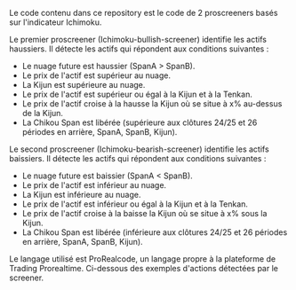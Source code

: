 Le code contenu dans ce repository est le code de 2 proscreeners basés sur l'indicateur Ichimoku.


Le premier proscreener (Ichimoku-bullish-screener) identifie les actifs haussiers.
Il détecte les actifs qui répondent aux conditions suivantes :
* Le nuage future est haussier (SpanA > SpanB).
* Le prix de l'actif est supérieur au nuage.
* La Kijun est supérieure au nuage.
* Le prix de l'actif est supérieur ou égal à la Kijun et à la Tenkan.
* Le prix de l'actif croise à la hausse la Kijun où se situe à x% au-dessus de la Kijun.
* La Chikou Span est libérée (supérieure aux clôtures 24/25 et 26 périodes en arrière, SpanA, SpanB, Kijun).


Le second proscreener (Ichimoku-bearish-screener) identifie les actifs baissiers.
Il détecte les actifs qui répondent aux conditions suivantes :
* Le nuage future est baissier (SpanA < SpanB).
* Le prix de l'actif est inférieur au nuage.
* La Kijun est inférieure au nuage.
* Le prix de l'actif est inférieur ou égal à la Kijun et à la Tenkan.
* Le prix de l'actif croise à la baisse la Kijun où se situe à x% sous la Kijun.
* La Chikou Span est libérée (inférieure aux clôtures 24/25 et 26 périodes en arrière, SpanA, SpanB, Kijun).


Le langage utilisé est ProRealcode, un langage propre à la plateforme de Trading Prorealtime. Ci-dessous des exemples d'actions détectées par le screener.
